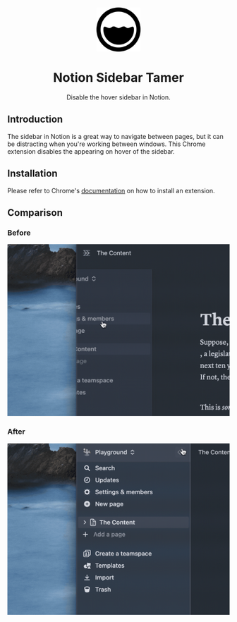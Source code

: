 <br>

<p align="center">
<img src="./images/128.png" style="width:100px;" />
</p>

<h1 align="center">Notion Sidebar Tamer</h1>

<p align="center">
Disable the hover sidebar in Notion.
</p>

## Introduction

The sidebar in Notion is a great way to navigate between pages, but it can be distracting when you're working between windows. This Chrome extension disables the appearing on hover of the sidebar.

## Installation

Please refer to Chrome's [documentation](https://developer.chrome.com/docs/extensions/mv3/getstarted/development-basics/#load-unpacked) on how to install an extension.

## Comparison

### Before

![Before](./images/before.gif)

### After

![After](./images/after.gif)
